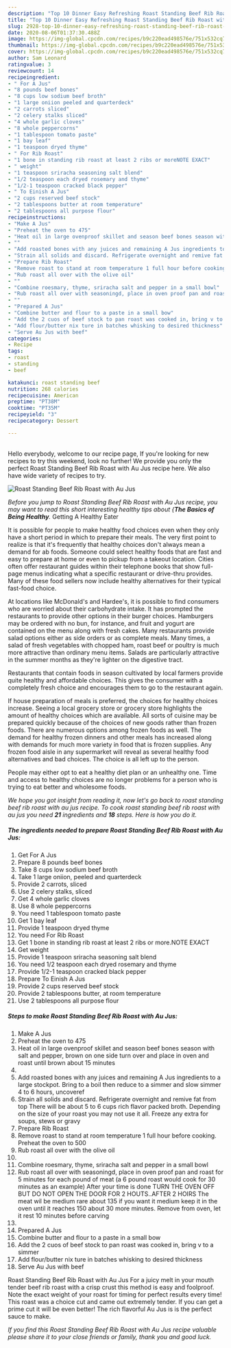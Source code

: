 ```yaml
---
description: "Top 10 Dinner Easy Refreshing Roast Standing Beef Rib Roast with Au Jus"
title: "Top 10 Dinner Easy Refreshing Roast Standing Beef Rib Roast with Au Jus"
slug: 2928-top-10-dinner-easy-refreshing-roast-standing-beef-rib-roast-with-au-jus
date: 2020-08-06T01:37:30.488Z
image: https://img-global.cpcdn.com/recipes/b9c220ead498576e/751x532cq70/roast-standing-beef-rib-roast-with-au-jus-recipe-main-photo.jpg
thumbnail: https://img-global.cpcdn.com/recipes/b9c220ead498576e/751x532cq70/roast-standing-beef-rib-roast-with-au-jus-recipe-main-photo.jpg
cover: https://img-global.cpcdn.com/recipes/b9c220ead498576e/751x532cq70/roast-standing-beef-rib-roast-with-au-jus-recipe-main-photo.jpg
author: Sam Leonard
ratingvalue: 3
reviewcount: 14
recipeingredient:
- " For A Jus"
- "8 pounds beef bones"
- "8 cups low sodium beef broth"
- "1 large oniion peeled and quarterdeck"
- "2 carrots sliced"
- "2 celery stalks sliced"
- "4 whole garlic cloves"
- "8 whole peppercorns"
- "1 tablespoon tomato paste"
- "1 bay leaf"
- "1 teaspoon dryed thyme"
- " For Rib Roast"
- "1 bone in standing rib roast at least 2 ribs or moreNOTE EXACT"
- " weight"
- "1 teaspoon sriracha seasoning salt blend"
- "1/2 teaspoon each dryed rosemary and thyme"
- "1/2-1 teaspoon cracked black pepper"
- " To Einish A Jus"
- "2 cups reserved beef stock"
- "2 tablespoons butter at room temperature"
- "2 tablespoons all purpose flour"
recipeinstructions:
- "Make A Jus"
- "Preheat the oven to 475"
- "Heat oil in large ovenproof skillet and season beef bones season with salt and pepper, brown on one side turn over and place in oven and roast until brown about 15 minutes"
- ""
- "Add roasted bones with any juices and remaining A Jus ingredients to a large stockpot. Bring to a boil then reduce to a simmer and slow simmer 4 to 6 hours, uncoveref"
- "Strain all solids and discard. Refrigerate overnight and remive fat from top There will be about 5 to 6 cups rich flavor packed broth. Depending on the size of your roast you may not use it all. Freeze any extra for soups, stews or gravy"
- "Prepare Rib Roast"
- "Remove roast to stand at room temperature 1 full hour before cooking. Preheat the oven to 500"
- "Rub roast all over with the olive oil"
- ""
- "Combine roesmary, thyme, sriracha salt and pepper in a small bowl"
- "Rub roast all over with seasoningd, place in oven proof pan and roast for 5 minutes for each pound of meat (a 6 pound roast would cook for 30 minutes as an example) After your time is done TURN THE OVEN OFF BUT DO NOT OPEN THE DOOR FOR 2 HOUTS..AFTER 2 HOIRS The meat wil be medium rare about 135 if you want it medium keep it in the oven until it reaches 150 about 30 more minutes. Remove from oven, let it rest 10 minutes before carving"
- ""
- "Prepared A Jus"
- "Combine butter and flour to a paste in a small bow"
- "Add the 2 cuos of beef stock to pan roast was cooked in, bring v to a simmer"
- "Add flour/butter nix ture in batches whisking to desired thickness"
- "Serve Au Jus with beef"
categories:
- Recipe
tags:
- roast
- standing
- beef

katakunci: roast standing beef 
nutrition: 268 calories
recipecuisine: American
preptime: "PT38M"
cooktime: "PT35M"
recipeyield: "3"
recipecategory: Dessert

---
```

<br>
Hello everybody, welcome to our recipe page, If you're looking for new recipes to try this weekend, look no further! We provide you only the perfect Roast Standing Beef Rib Roast with Au Jus recipe here. We also have wide variety of recipes to try.
<br>


![Roast Standing Beef Rib Roast with Au Jus](https://img-global.cpcdn.com/recipes/b9c220ead498576e/751x532cq70/roast-standing-beef-rib-roast-with-au-jus-recipe-main-photo.jpg)

<i>Before you jump to Roast Standing Beef Rib Roast with Au Jus recipe, you may want to read this short interesting healthy tips about {<strong>The Basics of Being Healthy</strong>.</i>
Getting A Healthy Eater

It is possible for people to make healthy food choices even when they only have a short period in which to prepare their meals. The very first point to realize is that it's frequently that healthy choices don't always mean a demand for ab foods. Someone could select healthy foods that are fast and easy to prepare at home or even to pickup from a takeout location. Cities often offer restaurant guides within their telephone books that show full-page menus indicating what a specific restaurant or drive-thru provides. Many of these food sellers now include healthy alternatives for their typical fast-food choice.

At locations like McDonald's and Hardee's, it is possible to find consumers who are worried about their carbohydrate intake.  It has prompted the restaurants to provide other options in their burger choices. Hamburgers may be ordered with no bun, for instance, and fruit and yogurt are contained on the menu along with fresh cakes. Many restaurants provide salad options either as side orders or as complete meals. Many times, a salad of fresh vegetables with chopped ham, roast beef or poultry is much more attractive than ordinary menu items.  Salads are particularly attractive in the summer months as they're lighter on the digestive tract.

Restaurants that contain foods in season cultivated by local farmers provide quite healthy and affordable choices.  This gives the consumer with a completely fresh choice and encourages them to go to the restaurant again.

If house preparation of meals is preferred, the choices for healthy choices increase. Seeing a local grocery store or grocery store highlights the amount of healthy choices which are available.  All sorts of cuisine may be prepared quickly because of the choices of new goods rather than frozen foods. There are numerous options among frozen foods as well. The demand for healthy frozen dinners and other meals has increased along with demands for much more variety in food that is frozen supplies. Any frozen food aisle in any supermarket will reveal as several healthy food alternatives and bad choices. The choice is all left up to the person.

People may either opt to eat a healthy diet plan or an unhealthy one. Time and access to healthy choices are no longer problems for a person who is trying to eat better and wholesome foods.


<i>We hope you got insight from reading it, now let's go back to roast standing beef rib roast with au jus recipe. To cook roast standing beef rib roast with au jus you need <strong>21</strong> ingredients and <strong>18</strong> steps. Here is how you do it.
</i>

##### The ingredients needed to prepare Roast Standing Beef Rib Roast with Au Jus:

1. Get  For A Jus
1. Prepare 8 pounds beef bones
1. Take 8 cups low sodium beef broth
1. Take 1 large oniion, peeled and quarterdeck
1. Provide 2 carrots, sliced
1. Use 2 celery stalks, sliced
1. Get 4 whole garlic cloves
1. Use 8 whole peppercorns
1. You need 1 tablespoon tomato paste
1. Get 1 bay leaf
1. Provide 1 teaspoon dryed thyme
1. You need  For Rib Roast
1. Get 1 bone in standing rib roast at least 2 ribs or more.NOTE EXACT
1. Get  weight
1. Provide 1 teaspoon sriracha seasoning salt blend
1. You need 1/2 teaspoon each dryed rosemary and thyme
1. Provide 1/2-1 teaspoon cracked black pepper
1. Prepare  To Einish A Jus
1. Provide 2 cups reserved beef stock
1. Provide 2 tablespoons butter, at room temperature
1. Use 2 tablespoons all purpose flour


##### Steps to make Roast Standing Beef Rib Roast with Au Jus:

1. Make A Jus
1. Preheat the oven to 475
1. Heat oil in large ovenproof skillet and season beef bones season with salt and pepper, brown on one side turn over and place in oven and roast until brown about 15 minutes
1. 
1. Add roasted bones with any juices and remaining A Jus ingredients to a large stockpot. Bring to a boil then reduce to a simmer and slow simmer 4 to 6 hours, uncoveref
1. Strain all solids and discard. Refrigerate overnight and remive fat from top There will be about 5 to 6 cups rich flavor packed broth. Depending on the size of your roast you may not use it all. Freeze any extra for soups, stews or gravy
1. Prepare Rib Roast
1. Remove roast to stand at room temperature 1 full hour before cooking. Preheat the oven to 500
1. Rub roast all over with the olive oil
1. 
1. Combine roesmary, thyme, sriracha salt and pepper in a small bowl
1. Rub roast all over with seasoningd, place in oven proof pan and roast for 5 minutes for each pound of meat (a 6 pound roast would cook for 30 minutes as an example) After your time is done TURN THE OVEN OFF BUT DO NOT OPEN THE DOOR FOR 2 HOUTS..AFTER 2 HOIRS The meat wil be medium rare about 135 if you want it medium keep it in the oven until it reaches 150 about 30 more minutes. Remove from oven, let it rest 10 minutes before carving
1. 
1. Prepared A Jus
1. Combine butter and flour to a paste in a small bow
1. Add the 2 cuos of beef stock to pan roast was cooked in, bring v to a simmer
1. Add flour/butter nix ture in batches whisking to desired thickness
1. Serve Au Jus with beef


Roast Standing Beef Rib Roast with Au Jus For a juicy melt in your mouth tender beef rib roast with a crisp crust this method is easy and foolproof. Note the exact weight of your roast for timing for perfect results every time! This roast was a choice cut and came out extremely tender. If you can get a prime cut it will be even better! The rich flavorful Au Jus is is the perfect sauce to make. 

<i>If you find this Roast Standing Beef Rib Roast with Au Jus recipe valuable please share it to your close friends or family, thank you and good luck.</i>

